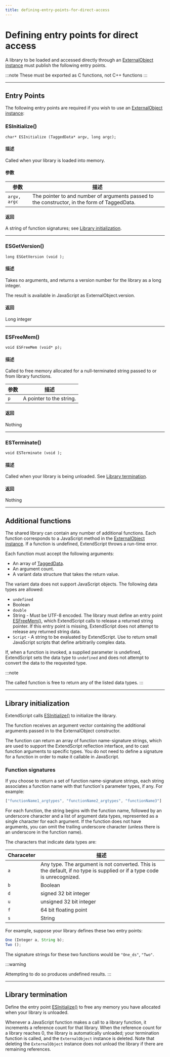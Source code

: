 ```yaml
---
title: defining-entry-points-for-direct-access
---
```

# Defining entry points for direct access

A library to be loaded and accessed directly through an [ExternalObject instance](.././externalobject-object) must publish the following entry points.

:::note
These must be exported as C functions, not C++ functions
:::

---

## Entry Points

The following entry points are required if you wish to use an [ExternalObject instance](.././externalobject-object):

### ESInitialize()

`char* ESInitialize (TaggedData* argv, long argc);`

#### 描述

Called when your library is loaded into memory.

#### 参数

|  参数   |                                         描述                                          |
| ------------ | -------------------------------------------------------------------------------------------- |
| `argv, argc` | The pointer to and number of arguments passed to the constructor, in the form of TaggedData. |

#### 返回

A string of function signatures; see [Library initialization](#library-initialization).

---

### ESGetVersion()

`long ESGetVersion (void );`

#### 描述

Takes no arguments, and returns a version number for the library as a long integer.

The result is available in JavaScript as ExternalObject.version.

#### 返回

Long integer

---

### ESFreeMem()

`void ESFreeMem (void* p);`

#### 描述

Called to free memory allocated for a null-terminated string passed to or from library functions.

| 参数 |       描述        |
| --------- | ------------------------ |
| `p`       | A pointer to the string. |

#### 返回

Nothing

---

### ESTerminate()

`void ESTerminate (void );`

#### 描述

Called when your library is being unloaded. See [Library termination](#library-termination).

#### 返回

Nothing

---

## Additional functions

The shared library can contain any number of additional functions. Each function corresponds to a JavaScript method in the [ExternalObject instance](.././externalobject-object). If a function is undefined, ExtendScript throws a run-time error.

Each function must accept the following arguments:

- An array of [TaggedData](defining-entry-points-for-indirect-access.md#taggeddata).
- An argument count.
- A variant data structure that takes the return value.

The variant data does not support JavaScript objects. The following data types are allowed:

- `undefined`
- Boolean
- `double`
- String - Must be UTF-8 encoded. The library must define an entry point [ESFreeMem()](#esfreemem), which ExtendScript calls to release a returned string pointer. If this entry point is missing, ExtendScript does not attempt to release any returned string data.
- `Script` - A string to be evaluated by ExtendScript. Use to return small JavaScript scripts that define arbitrarily complex data.

If, when a function is invoked, a supplied parameter is undefined, ExtendScript sets the data type to `undefined` and does not attempt to convert the data to the requested type.

:::note

The called function is free to return any of the listed data types.
:::

---

## Library initialization

ExtendScript calls [ESInitialize()](#esinitialize) to initialize the library.

The function receives an argument vector containing the additional arguments passed in to the ExternalObject constructor.

The function can return an array of function name-signature strings, which are used to support the ExtendScript reflection interface, and to cast function arguments to specific types. You do not need to define a signature for a function in order to make it callable in JavaScript.

### Function signatures

If you choose to return a set of function name-signature strings, each string associates a function name with that function's parameter types, if any. For example:

```javascript
["functionName1_argtypes", "functionName2_argtypes", "functionName3"]
```

For each function, the string begins with the function name, followed by an underscore character and a list of argument data types, represented as a single character for each argument. If the function does not have arguments, you can omit the trailing underscore character (unless there is an underscore in the function name).

The characters that indicate data types are:

| Characeter |                                                       描述                                                       |
| ---------- | ----------------------------------------------------------------------------------------------------------------------- |
| `a`        | Any type. The argument is not converted. This is the default, if no type is supplied or if a type code is unrecognized. |
| `b`        | Boolean                                                                                                                 |
| `d`        | signed 32 bit integer                                                                                                   |
| `u`        | unsigned 32 bit integer                                                                                                 |
| `f`        | 64 bit floating point                                                                                                   |
| `s`        | String                                                                                                                  |

For example, suppose your library defines these two entry points:

```javascript
One (Integer a, String b);
Two ();
```

The signature strings for these two functions would be `"One_ds"`, `"Two"`.

:::warning

Attempting to do so produces undefined results.
:::

---

## Library termination

Define the entry point [ESInitialize()](#esinitialize) to free any memory you have allocated when your library is unloaded.

Whenever a JavaScript function makes a call to a library function, it increments a reference count for that library. When the reference count for a library reaches 0, the library is automatically unloaded; your termination function is called, and the `ExternalObject` instance is deleted. Note that deleting the `ExternalObject` instance does not unload the library if there are remaining references.
